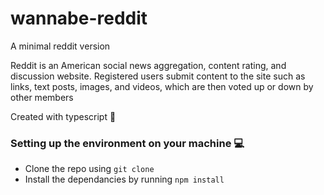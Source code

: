 # wannabe-reddit
A minimal reddit version  

Reddit is an American social news aggregation, content rating, and discussion website. Registered users submit content to the site such as links, text posts, images, and videos, which are then voted up or down by other members

Created with typescript :rocket:  
### Setting up the environment on your machine :computer:
- Clone the repo using `git clone`
- Install the dependancies by running `npm install`
